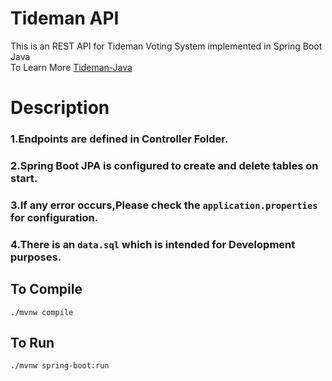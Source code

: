# Tideman API
This is an REST API for Tideman Voting System implemented in Spring Boot Java  
To Learn More [Tideman-Java](https://github.com/RVThapisnu/tidemanmethod-java) 
# Description
### 1.Endpoints are defined in Controller Folder.  
### 2.Spring Boot JPA is configured to create and delete tables on start.  
### 3.If any error occurs,Please check the `application.properties` for configuration.
### 4.There is an `data.sql` which is intended for Development purposes.
## To Compile
`./mvnw compile`
## To Run
`./mvnw spring-boot:run`

